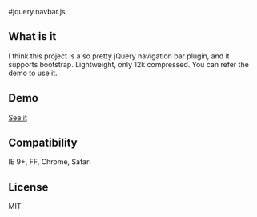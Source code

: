 #jquery.navbar.js

## What is it
I think this project is a so pretty jQuery navigation bar plugin, and it supports bootstrap. Lightweight, only 12k compressed. You can refer the demo to use it.

## Demo
[See it](http://github.com/zhaodabao/jquery.navbar.js/raw/master/demo/demo.html)

## Compatibility
IE 9+, FF, Chrome, Safari

## License
MIT
